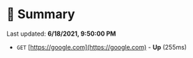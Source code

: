 # 📖 Summary
Last updated: **6/18/2021, 9:50:00 PM**

- `GET` [https://google.com](https://google.com) - **Up** (255ms)
